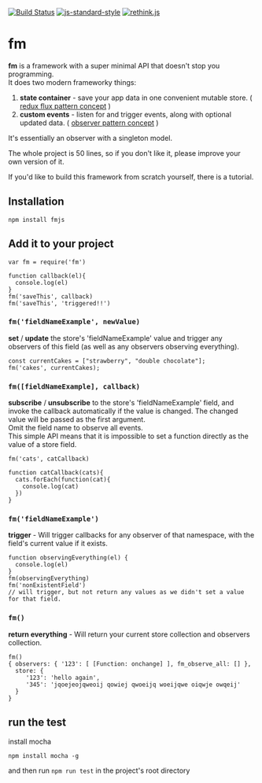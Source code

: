 [![Build Status](https://travis-ci.org/basiclaser/fm.svg?branch=master)](https://travis-ci.org/basiclaser/fm)
[![js-standard-style](https://img.shields.io/badge/code%20style-standard-brightgreen.svg)](http://standardjs.com/)
[![rethink.js](https://img.shields.io/badge/rethink-js-yellow.svg)](https://github.com/rethinkjs/manifest)

# fm

__fm__ is a framework with a super minimal API that doesn't stop you programming.<br>
It does two modern frameworky things:

1. __state container__ - save your app data in one convenient mutable store. ( [redux flux pattern concept](http://redux.js.org/) )
2. __custom events__ - listen for and trigger events, along with optional updated data. ( [observer pattern concept](https://addyosmani.com/resources/essentialjsdesignpatterns/book/#observerpatternjavascript) )

It's essentially an observer with a singleton model.

The whole project is 50 lines, so if you don't like it, please improve your own version of it.<br>

If you'd like to build this framework from scratch yourself, there is a tutorial.
<!--
This was made as part of a tutorial exploring how to build a framework, the point of which is that we should learn to code first and not rely on frameworks as much - let's be programmers, not 'angular people' or 'react people'. __Read it here:__ [Build your own javascript framework!](http://system-art.io/fm)
-->

## Installation

```
npm install fmjs
```
## Add it to your project
```
var fm = require('fm')

function callback(el){
  console.log(el)
}
fm('saveThis', callback)
fm('saveThis', 'triggered!!')
```


### `fm('fieldNameExample', newValue)`

__set__ / __update__ the store's 'fieldNameExample' value and trigger any observers of this field (as well as any observers observing everything).
  ```
const currentCakes = ["strawberry", "double chocolate"];
fm('cakes', currentCakes);
  ```
### `fm([fieldNameExample], callback)`

__subscribe__ / __unsubscribe__ to the store's 'fieldNameExample' field, and invoke the callback automatically if the value is changed. The changed value will be passed as the first argument.<br>
Omit the field name to observe all events.<br>
This simple API means that it is impossible to set a function directly as the value of a store field.
```
fm('cats', catCallback)

function catCallback(cats){
  cats.forEach(function(cat){
    console.log(cat)
  })
}
```

### `fm('fieldNameExample')`
__trigger__ - Will trigger callbacks for any observer of that namespace, with the field's current value if it exists.
```
function observingEverything(el) {
  console.log(el)
}
fm(observingEverything)
fm('nonExistentField')
// will trigger, but not return any values as we didn't set a value for that field.
```

### `fm()`

__return everything__ - Will return your current store collection and observers collection.
```
fm()
{ observers: { '123': [ [Function: onchange] ], fm_observe_all: [] },
  store: {
     '123': 'hello again',
     '345': 'jqoejeojqweoij qowiej qwoeijq woeijqwe oiqwje owqeij'
  }
}
```

## run the test
install mocha
```
npm install mocha -g
```
and then run `npm run test` in the project's root directory
